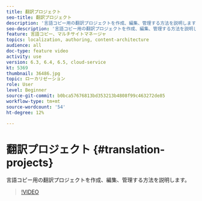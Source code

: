 ```yaml
---
title: 翻訳プロジェクト
seo-title: 翻訳プロジェクト
description: '言語コピー用の翻訳プロジェクトを作成、編集、管理する方法を説明します。 '
seo-description: '言語コピー用の翻訳プロジェクトを作成、編集、管理する方法を説明します。  '
feature: 言語コピー、マルチサイトマネージャ
topics: localization, authoring, content-architecture
audience: all
doc-type: feature video
activity: use
version: 6.3, 6.4, 6.5, cloud-service
kt: 5369
thumbnail: 36486.jpg
topic: ローカリゼーション
role: User
level: Beginner
source-git-commit: b0bca57676813bd353213b4808f99c463272de85
workflow-type: tm+mt
source-wordcount: '54'
ht-degree: 12%

---
```



# 翻訳プロジェクト {#translation-projects}

言語コピー用の翻訳プロジェクトを作成、編集、管理する方法を説明します。

>[!VIDEO](https://video.tv.adobe.com/v/36486?quality=12&learn=on)
